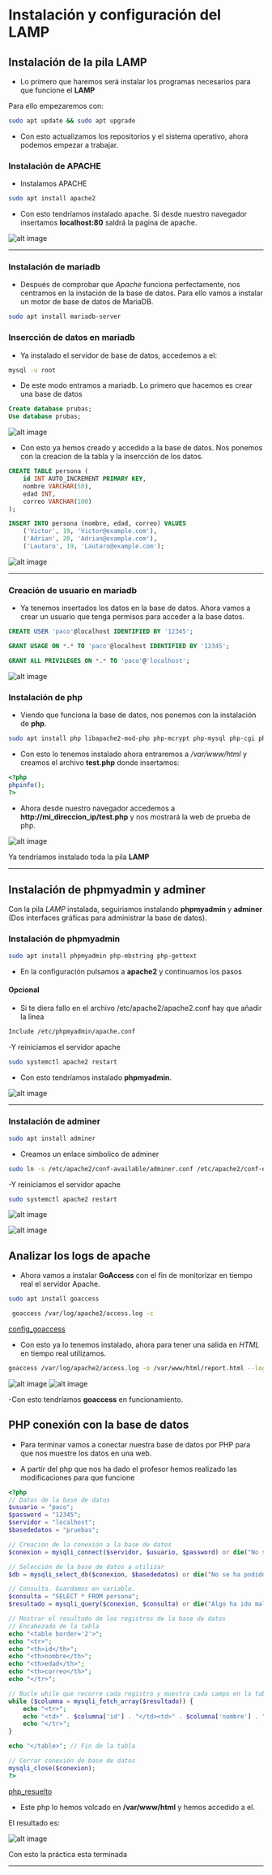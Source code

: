 # Instalación y configuración del LAMP

## Instalación de la pila LAMP

- Lo primero que haremos será instalar los programas necesarios para que funcione el **LAMP**

Para ello empezaremos con:

```bash
sudo apt update && sudo apt upgrade
```

- Con esto actualizamos los repositorios y el sistema operativo, ahora podemos empezar a trabajar.

### Instalación de APACHE

- Instalamos APACHE

```bash
sudo apt install apache2
```

- Con esto tendríamos instalado apache. Si desde nuestro navegador insertamos **localhost:80** saldrá la pagina de apache.

![alt image](/IAW/LAMP/Capturas/apache.png)

---

### Instalación de mariadb

- Después de comprobar que *Apache* funciona perfectamente, nos centramos en la instación de la base de datos. Para ello vamos a instalar un motor de base de datos de MariaDB.

```bash
sudo apt install mariadb-server
```

### Insercción de datos en mariadb

- Ya instalado el servidor de base de datos, accedemos a el:

```bash
mysql -u root
```

- De este modo entramos a mariadb. Lo primero que hacemos es crear una base de datos

```sql
Create database prubas;
Use database prubas;
```

![alt image](/IAW/LAMP/Capturas/creacion_sql.png)

- Con esto ya hemos creado y accedido a la base de datos. Nos ponemos con la creacion de la tabla y la insercción de los datos.

```sql
CREATE TABLE persona (
    id INT AUTO_INCREMENT PRIMARY KEY,
    nombre VARCHAR(50),
    edad INT,
    correo VARCHAR(100)
);
```

```sql
INSERT INTO persona (nombre, edad, correo) VALUES
    ('Victor', 19, 'Victor@example.com'),
    ('Adrian', 20, 'Adrian@example.com'),
    ('Lautaro', 19, 'Lautaro@example.com');
```

![alt image](/IAW/LAMP/Capturas/inserccion_datos.png)

---

### Creación de usuario en mariadb

- Ya tenemos insertados los datos en la base de datos. Ahora vamos a crear un usuario que tenga permisos para acceder a la base datos.

```sql
CREATE USER 'paco'@localhost IDENTIFIED BY '12345';
```

```sql
GRANT USAGE ON *.* TO 'paco'@localhost IDENTIFIED BY '12345';
```

```sql
GRANT ALL PRIVILEGES ON *.* TO 'paco'@'localhost';
```

![alt image](/IAW/LAMP/Capturas/entrar_con_paco.png)

### Instalación de php

- Viendo que funciona la base de datos, nos ponemos con la instalación de **php**.

```bash
sudo apt install php libapache2-mod-php php-mcrypt php-mysql php-cgi php-curl php-json
```

- Con esto lo tenemos instalado ahora entraremos a */var/www/html* y creamos el archivo **test.php** donde insertamos:

```php
<?php
phpinfo();
?>
```

- Ahora desde nuestro navegador accedemos a **http://mi_direccion_ip/test.php** y nos mostrará la web de prueba de php.

![alt image](/IAW/LAMP/Capturas/prueba_php.png)

Ya tendríamos instalado toda la pila **LAMP**

---

## Instalación de phpmyadmin y adminer

Con la pila *LAMP* instalada, seguiriamos instalando **phpmyadmin** y **adminer** (Dos interfaces gráficas para administrar la base de datos).

### Instalación de phpmyadmin

```bash
sudo apt install phpmyadmin php-mbstring php-gettext
```

- En la configuración pulsamos a **apache2** y continuamos los pasos

#### Opcional

- Si te diera fallo en el archivo /etc/apache2/apache2.conf hay que añadir la linea

```bash
Include /etc/phpmyadmin/apache.conf
```

-Y reiniciamos el servidor apache

```bash
sudo systemctl apache2 restart
```

- Con esto tendríamos instalado **phpmyadmin**.

![alt image](/IAW/LAMP/Capturas/phpmyadmin.png)

---

### Instalación de adminer

```bash
sudo apt install adminer
```

- Creamos un enlace simbolico de adminer

```bash
sudo ln -s /etc/apache2/conf-available/adminer.conf /etc/apache2/conf-enabled/
``````

-Y reiniciamos el servidor apache

```bash
sudo systemctl apache2 restart
```

![alt image](/IAW/LAMP/Capturas/adminer.png)

![alt image](/IAW/LAMP/Capturas/adminer_l.png)

## Analizar los logs de apache

- Ahora vamos a instalar **GoAccess** con el fin de monitorizar en tiempo real el servidor Apache.

```bash
sudo apt install goaccess
```

```bash
 goaccess /var/log/apache2/access.log -c
```

[config_goaccess](https://www.digitalocean.com/community/tutorials/how-to-install-and-use-goaccess-web-log-analyzer-on-ubuntu-20-04)

- Con esto ya lo tenemos instalado, ahora para tener una salida en *HTML* en tiempo real utilizamos.

```bash
goaccess /var/log/apache2/access.log -o /var/www/html/report.html --log-format=COMBINED --real-time-html
```

![alt image](/IAW/LAMP/Capturas/tiemporeal.png)
![alt image](/IAW/LAMP/Capturas/tiemporeal2.png)

-Con esto tendríamos **goaccess** en funcionamiento.

## PHP conexión con la base de datos

- Para terminar vamos a conectar nuestra base de  datos por PHP para que nos muestre los datos en una web.

- A partir del php que nos ha dado el profesor hemos realizado las modificaciones para que funcione

```php
<?php
// Datos de la base de datos
$usuario = "paco";
$password = "12345";
$servidor = "localhost";
$basededatos = "pruebas";

// Creación de la conexión a la base de datos
$conexion = mysqli_connect($servidor, $usuario, $password) or die("No se ha podido conectar al servidor de Base de datos");

// Selección de la base de datos a utilizar
$db = mysqli_select_db($conexion, $basededatos) or die("No se ha podido conectar a la base de datos");

// Consulta. Guardamos en variable.
$consulta = "SELECT * FROM persona";
$resultado = mysqli_query($conexion, $consulta) or die("Algo ha ido mal en la consulta");

// Mostrar el resultado de los registros de la base de datos
// Encabezado de la tabla
echo "<table border='2'>";
echo "<tr>";
echo "<th>id</th>";
echo "<th>nombre</th>";
echo "<th>edad</th>";
echo "<th>correo</th>";
echo "</tr>";

// Bucle while que recorre cada registro y muestra cada campo en la tabla.
while ($columna = mysqli_fetch_array($resultado)) {
    echo "<tr>";
    echo "<td>" . $columna['id'] . "</td><td>" . $columna['nombre'] . "</td><td>" . $columna['edad'] . "</td><td>" . $columna['correo'] . "</td>";
    echo "</tr>";
}

echo "</table>"; // Fin de la tabla

// Cerrar conexión de base de datos
mysqli_close($conexion);
?>
```

[php_resuelto](/IAW/LAMP/base.php)

- Este php lo hemos volcado en **/var/www/html** y hemos accedido a el.

El resultado es:

![alt image](/IAW/LAMP/Capturas/resultado_php.png)

Con esto la práctica esta terminada

---
